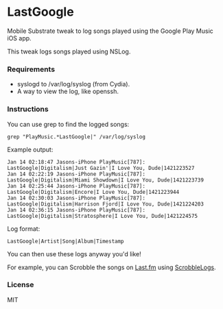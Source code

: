 # LastGoogle

Mobile Substrate tweak to log songs played using the Google Play Music iOS app. 

This tweak logs songs played using NSLog. 

### Requirements

* syslogd to /var/log/syslog (from Cydia).
* A way to view the log, like openssh. 

### Instructions

You can use grep to find the logged songs: 

```
grep "PlayMusic.*LastGoogle|" /var/log/syslog
```

Example output: 

```
Jan 14 02:18:47 Jasons-iPhone PlayMusic[787]: LastGoogle|Digitalism|Just Gazin'|I Love You, Dude|1421223527
Jan 14 02:22:19 Jasons-iPhone PlayMusic[787]: LastGoogle|Digitalism|Miami Showdown|I Love You, Dude|1421223739
Jan 14 02:25:44 Jasons-iPhone PlayMusic[787]: LastGoogle|Digitalism|Encore|I Love You, Dude|1421223944
Jan 14 02:30:03 Jasons-iPhone PlayMusic[787]: LastGoogle|Digitalism|Harrison Fjord|I Love You, Dude|1421224203
Jan 14 02:36:15 Jasons-iPhone PlayMusic[787]: LastGoogle|Digitalism|Stratosphere|I Love You, Dude|1421224575
```

Log format: 

```
LastGoogle|Artist|Song|Album|Timestamp
```

You can then use these logs anyway you'd like! 

For example, you can Scrobble the songs on [Last.fm](http://last.fm) using [ScrobbleLogs](https://github.com/octalmage/ScrobbleLogs).

### License

MIT
